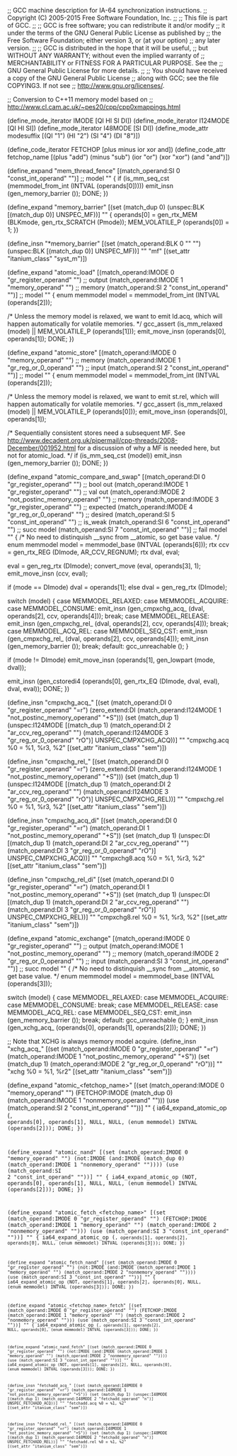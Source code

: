 ;; GCC machine description for IA-64 synchronization instructions.
;; Copyright (C) 2005-2015 Free Software Foundation, Inc.
;;
;; This file is part of GCC.
;;
;; GCC is free software; you can redistribute it and/or modify
;; it under the terms of the GNU General Public License as published by
;; the Free Software Foundation; either version 3, or (at your option)
;; any later version.
;;
;; GCC is distributed in the hope that it will be useful,
;; but WITHOUT ANY WARRANTY; without even the implied warranty of
;; MERCHANTABILITY or FITNESS FOR A PARTICULAR PURPOSE.  See the
;; GNU General Public License for more details.
;;
;; You should have received a copy of the GNU General Public License
;; along with GCC; see the file COPYING3.  If not see
;; <http://www.gnu.org/licenses/>.

;; Conversion to C++11 memory model based on
;; http://www.cl.cam.ac.uk/~pes20/cpp/cpp0xmappings.html

(define_mode_iterator IMODE [QI HI SI DI])
(define_mode_iterator I124MODE [QI HI SI])
(define_mode_iterator I48MODE [SI DI])
(define_mode_attr modesuffix [(QI "1") (HI "2") (SI "4") (DI "8")])

(define_code_iterator FETCHOP [plus minus ior xor and])
(define_code_attr fetchop_name
  [(plus "add") (minus "sub") (ior "or") (xor "xor") (and "and")])

(define_expand "mem_thread_fence"
  [(match_operand:SI 0 "const_int_operand" "")]		;; model
  ""
{
  if (is_mm_seq_cst (memmodel_from_int (INTVAL (operands[0]))))
    emit_insn (gen_memory_barrier ());
  DONE;
})

(define_expand "memory_barrier"
  [(set (match_dup 0)
	(unspec:BLK [(match_dup 0)] UNSPEC_MF))]
  ""
{
  operands[0] = gen_rtx_MEM (BLKmode, gen_rtx_SCRATCH (Pmode));
  MEM_VOLATILE_P (operands[0]) = 1;
})

(define_insn "*memory_barrier"
  [(set (match_operand:BLK 0 "" "")
	(unspec:BLK [(match_dup 0)] UNSPEC_MF))]
  ""
  "mf"
  [(set_attr "itanium_class" "syst_m")])

(define_expand "atomic_load<mode>"
  [(match_operand:IMODE 0 "gr_register_operand" "")		;; output
   (match_operand:IMODE 1 "memory_operand" "")			;; memory
   (match_operand:SI 2 "const_int_operand" "")]			;; model
  ""
{
  enum memmodel model = memmodel_from_int (INTVAL (operands[2]));

  /* Unless the memory model is relaxed, we want to emit ld.acq, which
     will happen automatically for volatile memories.  */
  gcc_assert (is_mm_relaxed (model) || MEM_VOLATILE_P (operands[1]));
  emit_move_insn (operands[0], operands[1]);
  DONE;
})

(define_expand "atomic_store<mode>"
  [(match_operand:IMODE 0 "memory_operand" "")			;; memory
   (match_operand:IMODE 1 "gr_reg_or_0_operand" "")		;; input
   (match_operand:SI 2 "const_int_operand" "")]			;; model
  ""
{
  enum memmodel model = memmodel_from_int (INTVAL (operands[2]));

  /* Unless the memory model is relaxed, we want to emit st.rel, which
     will happen automatically for volatile memories.  */
  gcc_assert (is_mm_relaxed (model) || MEM_VOLATILE_P (operands[0]));
  emit_move_insn (operands[0], operands[1]);

  /* Sequentially consistent stores need a subsequent MF.  See
     http://www.decadent.org.uk/pipermail/cpp-threads/2008-December/001952.html
     for a discussion of why a MF is needed here, but not for atomic_load.  */
  if (is_mm_seq_cst (model))
    emit_insn (gen_memory_barrier ());
  DONE;
})

(define_expand "atomic_compare_and_swap<mode>"
  [(match_operand:DI 0 "gr_register_operand" "")		;; bool out
   (match_operand:IMODE 1 "gr_register_operand" "")		;; val out
   (match_operand:IMODE 2 "not_postinc_memory_operand" "")	;; memory
   (match_operand:IMODE 3 "gr_register_operand" "")		;; expected
   (match_operand:IMODE 4 "gr_reg_or_0_operand" "")		;; desired
   (match_operand:SI 5 "const_int_operand" "")			;; is_weak
   (match_operand:SI 6 "const_int_operand" "")			;; succ model
   (match_operand:SI 7 "const_int_operand" "")]			;; fail model
  ""
{
  /* No need to distinquish __sync from __atomic, so get base value.  */
  enum memmodel model = memmodel_base (INTVAL (operands[6]));
  rtx ccv = gen_rtx_REG (DImode, AR_CCV_REGNUM);
  rtx dval, eval;

  eval = gen_reg_rtx (DImode);
  convert_move (eval, operands[3], 1);
  emit_move_insn (ccv, eval);

  if (<MODE>mode == DImode)
    dval = operands[1];
  else
    dval = gen_reg_rtx (DImode);

  switch (model)
    {
    case MEMMODEL_RELAXED:
    case MEMMODEL_ACQUIRE:
    case MEMMODEL_CONSUME:
      emit_insn (gen_cmpxchg_acq_<mode> (dval, operands[2], ccv, operands[4]));
      break;
    case MEMMODEL_RELEASE:
      emit_insn (gen_cmpxchg_rel_<mode> (dval, operands[2], ccv, operands[4]));
      break;
    case MEMMODEL_ACQ_REL:
    case MEMMODEL_SEQ_CST:
      emit_insn (gen_cmpxchg_rel_<mode> (dval, operands[2], ccv, operands[4]));
      emit_insn (gen_memory_barrier ());
      break;
    default:
      gcc_unreachable ();
    }

  if (<MODE>mode != DImode)
    emit_move_insn (operands[1], gen_lowpart (<MODE>mode, dval));

  emit_insn (gen_cstoredi4 (operands[0], gen_rtx_EQ (DImode, dval, eval),
			    dval, eval));
  DONE;
})

(define_insn "cmpxchg_acq_<mode>"
  [(set (match_operand:DI 0 "gr_register_operand" "=r")
	(zero_extend:DI
	  (match_operand:I124MODE 1 "not_postinc_memory_operand" "+S")))
   (set (match_dup 1)
        (unspec:I124MODE
	  [(match_dup 1)
	   (match_operand:DI 2 "ar_ccv_reg_operand" "")
	   (match_operand:I124MODE 3 "gr_reg_or_0_operand" "rO")]
	  UNSPEC_CMPXCHG_ACQ))]
  ""
  "cmpxchg<modesuffix>.acq %0 = %1, %r3, %2"
  [(set_attr "itanium_class" "sem")])

(define_insn "cmpxchg_rel_<mode>"
  [(set (match_operand:DI 0 "gr_register_operand" "=r")
	(zero_extend:DI
	  (match_operand:I124MODE 1 "not_postinc_memory_operand" "+S")))
   (set (match_dup 1)
        (unspec:I124MODE
	  [(match_dup 1)
	   (match_operand:DI 2 "ar_ccv_reg_operand" "")
	   (match_operand:I124MODE 3 "gr_reg_or_0_operand" "rO")]
	  UNSPEC_CMPXCHG_REL))]
  ""
  "cmpxchg<modesuffix>.rel %0 = %1, %r3, %2"
  [(set_attr "itanium_class" "sem")])

(define_insn "cmpxchg_acq_di"
  [(set (match_operand:DI 0 "gr_register_operand" "=r")
	(match_operand:DI 1 "not_postinc_memory_operand" "+S"))
   (set (match_dup 1)
        (unspec:DI [(match_dup 1)
		    (match_operand:DI 2 "ar_ccv_reg_operand" "")
		    (match_operand:DI 3 "gr_reg_or_0_operand" "rO")]
		   UNSPEC_CMPXCHG_ACQ))]
  ""
  "cmpxchg8.acq %0 = %1, %r3, %2"
  [(set_attr "itanium_class" "sem")])

(define_insn "cmpxchg_rel_di"
  [(set (match_operand:DI 0 "gr_register_operand" "=r")
	(match_operand:DI 1 "not_postinc_memory_operand" "+S"))
   (set (match_dup 1)
        (unspec:DI [(match_dup 1)
		    (match_operand:DI 2 "ar_ccv_reg_operand" "")
		    (match_operand:DI 3 "gr_reg_or_0_operand" "rO")]
		   UNSPEC_CMPXCHG_REL))]
  ""
  "cmpxchg8.rel %0 = %1, %r3, %2"
  [(set_attr "itanium_class" "sem")])

(define_expand "atomic_exchange<mode>"
  [(match_operand:IMODE 0 "gr_register_operand" "")		;; output
   (match_operand:IMODE 1 "not_postinc_memory_operand" "")	;; memory
   (match_operand:IMODE 2 "gr_reg_or_0_operand" "")		;; input
   (match_operand:SI 3 "const_int_operand" "")]			;; succ model
  ""
{
  /* No need to distinquish __sync from __atomic, so get base value.  */
  enum memmodel model = memmodel_base (INTVAL (operands[3]));

  switch (model)
    {
    case MEMMODEL_RELAXED:
    case MEMMODEL_ACQUIRE:
    case MEMMODEL_CONSUME:
      break;
    case MEMMODEL_RELEASE:
    case MEMMODEL_ACQ_REL:
    case MEMMODEL_SEQ_CST:
      emit_insn (gen_memory_barrier ());
      break;
    default:
      gcc_unreachable ();
    }
  emit_insn (gen_xchg_acq_<mode> (operands[0], operands[1], operands[2]));
  DONE;
})

;; Note that XCHG is always memory model acquire.
(define_insn "xchg_acq_<mode>"
  [(set (match_operand:IMODE 0 "gr_register_operand" "=r")
        (match_operand:IMODE 1 "not_postinc_memory_operand" "+S"))
   (set (match_dup 1)
        (match_operand:IMODE 2 "gr_reg_or_0_operand" "rO"))]
  ""
  "xchg<modesuffix> %0 = %1, %r2"
  [(set_attr "itanium_class" "sem")])

(define_expand "atomic_<fetchop_name><mode>"
  [(set (match_operand:IMODE 0 "memory_operand" "")
	(FETCHOP:IMODE (match_dup 0)
	  (match_operand:IMODE 1 "nonmemory_operand" "")))
   (use (match_operand:SI 2 "const_int_operand" ""))]
  ""
{
  ia64_expand_atomic_op (<CODE>, operands[0], operands[1], NULL, NULL,
			 (enum memmodel) INTVAL (operands[2]));
  DONE;
})

(define_expand "atomic_nand<mode>"
  [(set (match_operand:IMODE 0 "memory_operand" "")
	(not:IMODE
	  (and:IMODE (match_dup 0)
		     (match_operand:IMODE 1 "nonmemory_operand" ""))))
   (use (match_operand:SI 2 "const_int_operand" ""))]
  ""
{
  ia64_expand_atomic_op (NOT, operands[0], operands[1], NULL, NULL,
			 (enum memmodel) INTVAL (operands[2]));
  DONE;
})

(define_expand "atomic_fetch_<fetchop_name><mode>"
  [(set (match_operand:IMODE 0 "gr_register_operand" "")
	(FETCHOP:IMODE 
	  (match_operand:IMODE 1 "memory_operand" "")
	  (match_operand:IMODE 2 "nonmemory_operand" "")))
   (use (match_operand:SI 3 "const_int_operand" ""))]
  ""
{
  ia64_expand_atomic_op (<CODE>, operands[1], operands[2], operands[0], NULL,
			 (enum memmodel) INTVAL (operands[3]));
  DONE;
})

(define_expand "atomic_fetch_nand<mode>"
  [(set (match_operand:IMODE 0 "gr_register_operand" "")
	(not:IMODE 
	  (and:IMODE (match_operand:IMODE 1 "memory_operand" "")
		     (match_operand:IMODE 2 "nonmemory_operand" ""))))
   (use (match_operand:SI 3 "const_int_operand" ""))]
  ""
{
  ia64_expand_atomic_op (NOT, operands[1], operands[2], operands[0], NULL,
			 (enum memmodel) INTVAL (operands[3]));
  DONE;
})

(define_expand "atomic_<fetchop_name>_fetch<mode>"
  [(set (match_operand:IMODE 0 "gr_register_operand" "")
	(FETCHOP:IMODE 
	  (match_operand:IMODE 1 "memory_operand" "")
	  (match_operand:IMODE 2 "nonmemory_operand" "")))
   (use (match_operand:SI 3 "const_int_operand" ""))]
  ""
{
  ia64_expand_atomic_op (<CODE>, operands[1], operands[2], NULL, operands[0],
			 (enum memmodel) INTVAL (operands[3]));
  DONE;
})

(define_expand "atomic_nand_fetch<mode>"
  [(set (match_operand:IMODE 0 "gr_register_operand" "")
	(not:IMODE 
	  (and:IMODE (match_operand:IMODE 1 "memory_operand" "")
		     (match_operand:IMODE 2 "nonmemory_operand" ""))))
   (use (match_operand:SI 3 "const_int_operand" ""))]
  ""
{
  ia64_expand_atomic_op (NOT, operands[1], operands[2], NULL, operands[0],
			 (enum memmodel) INTVAL (operands[3]));
  DONE;
})

(define_insn "fetchadd_acq_<mode>"
  [(set (match_operand:I48MODE 0 "gr_register_operand" "=r")
	(match_operand:I48MODE 1 "not_postinc_memory_operand" "+S"))
   (set (match_dup 1)
	(unspec:I48MODE [(match_dup 1)
			 (match_operand:I48MODE 2 "fetchadd_operand" "n")]
		        UNSPEC_FETCHADD_ACQ))]
  ""
  "fetchadd<modesuffix>.acq %0 = %1, %2"
  [(set_attr "itanium_class" "sem")])

(define_insn "fetchadd_rel_<mode>"
  [(set (match_operand:I48MODE 0 "gr_register_operand" "=r")
	(match_operand:I48MODE 1 "not_postinc_memory_operand" "+S"))
   (set (match_dup 1)
	(unspec:I48MODE [(match_dup 1)
			 (match_operand:I48MODE 2 "fetchadd_operand" "n")]
		        UNSPEC_FETCHADD_REL))]
  ""
  "fetchadd<modesuffix>.rel %0 = %1, %2"
  [(set_attr "itanium_class" "sem")])
